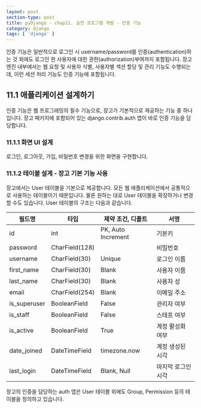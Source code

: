 ```yaml
---
layout: post
section-type: post
title: pyDjango - chap11. 실전 프로그램 개발 - 인증 기능
category: django
tags: [ 'django' ]
---
```

인증 기능은 일반적으로 로그인 시 username/password를 인증(authentication)하는 것 외에도 로그인 한 사용자에 대한 권한(authorization)부여까지 포함됩니다. 장고 엔진 내부에서는 웹 요청 및 사용자 식별, 사용자별 섹션 할당 및 관리 기능도 수행되는데, 이런 세션 처리 기능도 인증 기능에 포함됩니다.  

## 11.1 애플리케이션 설계하기
인증 기능은 웹 프로그래밍의 필수 기능으로, 장고가 기본적으로 제공하는 기능 중 하나입니다. 장고 패키지에 포함되어 있는 django.contrib.auth 앱이 바로 인증 기능을 담당합니다.

### 11.1.1 화면 UI 설계
로그인, 로그아웃, 가입, 비밀번호 변경을 위한 화면을 구현합니다.

### 11.1.2 테이블 설계 - 장고 기본 기능 사용
장고에서는 User 테이블을 기본으로 제공합니다. 모든 웹 애플리케이션에서 공통적으로 사용하는 테이블이기 때문입니다. 물론 원하는 대로 User 테이블을 확장하거나 변경할 수도 있습니다. User 테이블의 구조는 다음과 같습니다.

필드명 | 타입 | 제약 조건, 디폴트 | 서명
---|---|---|---
id | int | PK, Auto Increment | 기본키
password | CharField(128) | | 비밀번호
username | CharField(30) | Unique | 로그인 이름
first_name | CharField(30) | Blank | 사용자 이름
last_name | CharField(30) | Blank | 사용자 성
email | CharField(254) | Blank | 이메일 주소
is_superuser | BooleanField | False | 관리자 여부
is_staff | BooleanField | False | 스태프 여부
is_active | BooleanField | True | 계정 활성화 여부
date_joined | DateTimeField | timezone.now | 계정 생성된 시각
last_login | DateTimeField | Blank, Null | 마지막 로그인 시각

장고의 인증을 담당하는 auth 앱은 User 테이블 외에도 Group, Permission 등의 테이블을 정의하고 있습니다.
